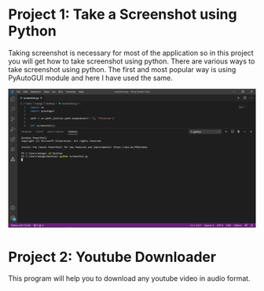 
# Project 1: Take a Screenshot using Python

Taking screenshot is necessary for most of the application so in this project you will get how to take screenshot using python.
There are various ways to take screenshot using python. The first and most popular way is using PyAutoGUI module and here I have used the same.

![random name](/Images/screenshot_new.png)


# Project 2: Youtube Downloader

This program will help you to download any youtube video in audio format.



